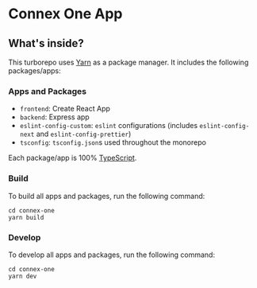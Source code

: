 # Connex One App

## What's inside?

This turborepo uses [Yarn](https://classic.yarnpkg.com/) as a package manager. It includes the following packages/apps:

### Apps and Packages

- `frontend`: Create React App
- `backend`: Express app
- `eslint-config-custom`: `eslint` configurations (includes `eslint-config-next` and `eslint-config-prettier`)
- `tsconfig`: `tsconfig.json`s used throughout the monorepo

Each package/app is 100% [TypeScript](https://www.typescriptlang.org/).

### Build

To build all apps and packages, run the following command:

```
cd connex-one
yarn build
```

### Develop

To develop all apps and packages, run the following command:

```
cd connex-one
yarn dev
```

